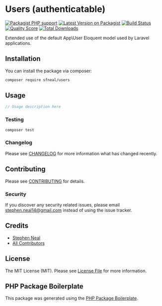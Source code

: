 # Users (authenticatable)

[![Packagist PHP support](https://img.shields.io/packagist/php-v/sfneal/users)](https://packagist.org/packages/sfneal/users)
[![Latest Version on Packagist](https://img.shields.io/packagist/v/sfneal/users.svg?style=flat-square)](https://packagist.org/packages/sfneal/users)
[![Build Status](https://travis-ci.com/sfneal/users.svg?branch=master&style=flat-square)](https://travis-ci.com/sfneal/users)
[![Quality Score](https://img.shields.io/scrutinizer/g/sfneal/users.svg?style=flat-square)](https://scrutinizer-ci.com/g/sfneal/users)
[![Total Downloads](https://img.shields.io/packagist/dt/sfneal/users.svg?style=flat-square)](https://packagist.org/packages/sfneal/users)

Extended use of the default App\User Eloquent model used by Laravel applications.

## Installation

You can install the package via composer:

```bash
composer require sfneal/users
```

## Usage

``` php
// Usage description here
```

### Testing

``` bash
composer test
```

### Changelog

Please see [CHANGELOG](CHANGELOG.md) for more information what has changed recently.

## Contributing

Please see [CONTRIBUTING](CONTRIBUTING.md) for details.

### Security

If you discover any security related issues, please email stephen.neal14@gmail.com instead of using the issue tracker.

## Credits

- [Stephen Neal](https://github.com/sfneal)
- [All Contributors](../../contributors)

## License

The MIT License (MIT). Please see [License File](LICENSE.md) for more information.

## PHP Package Boilerplate

This package was generated using the [PHP Package Boilerplate](https://laravelpackageboilerplate.com).
